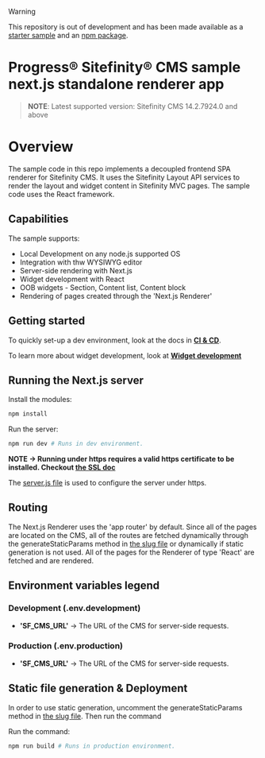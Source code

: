 > [!WARNING]
> This repository is out of development and has been made available as a [starter sample](https://github.com/Sitefinity/nextjs-samples) and an [npm package](https://www.npmjs.com/package/@progress/sitefinity-nextjs-sdk).

Progress® Sitefinity® CMS sample next.js standalone renderer app
======================================================

> **NOTE**: Latest supported version: Sitefinity CMS 14.2.7924.0 and above

# Overview

The sample code in this repo implements a decoupled frontend SPA renderer for Sitefinity CMS. It uses the Sitefinity Layout API services to render the layout and widget content in Sitefinity MVC pages. The sample code uses the React framework.

## Capabilities

The sample supports:

* Local Development on any node.js supported OS
* Integration with thw WYSIWYG editor
* Server-side rendering with Next.js
* Widget development with React
* OOB widgets - Section, Content list, Content block
* Rendering of pages created through the 'Next.js Renderer'


## Getting started

To quickly set-up a dev environment, look at the docs in [**CI & CD**](./docs/CI-CD.md).

To learn more about widget development, look at [**Widget development**](./docs/Widget-development.md)


## Running the Next.js server
Install the modules:
``` bash
npm install
```

Run the server:
``` bash
npm run dev # Runs in dev environment.
```
**NOTE -> Running under https requires a valid https certificate to be installed. Checkout [the SSL doc](./SSL.md)**

The [server.js file](../server.js) is used to configure the server under https.

## Routing
The Next.js Renderer uses the 'app router' by default. Since all of the pages are located on the CMS, all of the routes are fetched dynamically through the generateStaticParams method in [the slug file](/src/app/[...slug]/page.tsx) or dynamically if static generation is not used. All of the pages for the Renderer of type 'React' are fetched and are rendered.

## Environment variables legend

### Development (.env.development)
* **'SF_CMS_URL'** -> The URL of the CMS for server-side requests.

### Production (.env.production)
* **'SF_CMS_URL'** -> The URL of the CMS for server-side requests.

## Static file generation & Deployment
In order to use static generation, uncomment the generateStaticParams method in [the slug file](/src/app/[...slug]/page.tsx). Then run the command

Run the command:
``` bash
npm run build # Runs in production environment.
```
